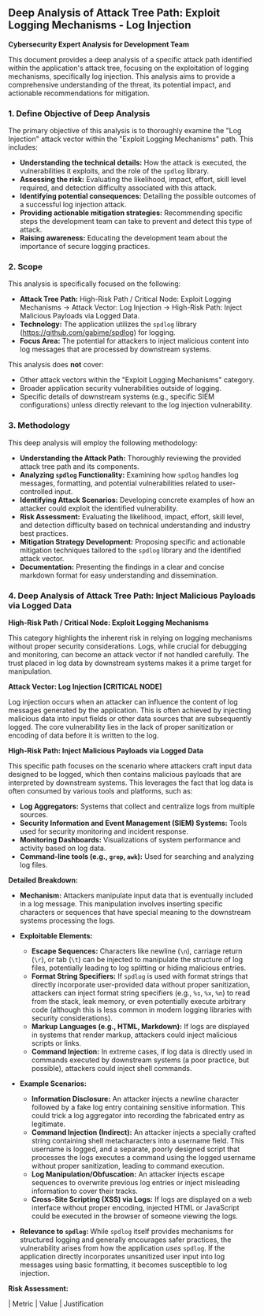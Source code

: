 ## Deep Analysis of Attack Tree Path: Exploit Logging Mechanisms - Log Injection

**Cybersecurity Expert Analysis for Development Team**

This document provides a deep analysis of a specific attack path identified within the application's attack tree, focusing on the exploitation of logging mechanisms, specifically log injection. This analysis aims to provide a comprehensive understanding of the threat, its potential impact, and actionable recommendations for mitigation.

### 1. Define Objective of Deep Analysis

The primary objective of this analysis is to thoroughly examine the "Log Injection" attack vector within the "Exploit Logging Mechanisms" path. This includes:

* **Understanding the technical details:** How the attack is executed, the vulnerabilities it exploits, and the role of the `spdlog` library.
* **Assessing the risk:** Evaluating the likelihood, impact, effort, skill level required, and detection difficulty associated with this attack.
* **Identifying potential consequences:**  Detailing the possible outcomes of a successful log injection attack.
* **Providing actionable mitigation strategies:**  Recommending specific steps the development team can take to prevent and detect this type of attack.
* **Raising awareness:**  Educating the development team about the importance of secure logging practices.

### 2. Scope

This analysis is specifically focused on the following:

* **Attack Tree Path:** High-Risk Path / Critical Node: Exploit Logging Mechanisms -> Attack Vector: Log Injection -> High-Risk Path: Inject Malicious Payloads via Logged Data.
* **Technology:** The application utilizes the `spdlog` library (https://github.com/gabime/spdlog) for logging.
* **Focus Area:**  The potential for attackers to inject malicious content into log messages that are processed by downstream systems.

This analysis does **not** cover:

* Other attack vectors within the "Exploit Logging Mechanisms" category.
* Broader application security vulnerabilities outside of logging.
* Specific details of downstream systems (e.g., specific SIEM configurations) unless directly relevant to the log injection vulnerability.

### 3. Methodology

This deep analysis will employ the following methodology:

* **Understanding the Attack Path:**  Thoroughly reviewing the provided attack tree path and its components.
* **Analyzing `spdlog` Functionality:** Examining how `spdlog` handles log messages, formatting, and potential vulnerabilities related to user-controlled input.
* **Identifying Attack Scenarios:**  Developing concrete examples of how an attacker could exploit the identified vulnerability.
* **Risk Assessment:**  Evaluating the likelihood, impact, effort, skill level, and detection difficulty based on technical understanding and industry best practices.
* **Mitigation Strategy Development:**  Proposing specific and actionable mitigation techniques tailored to the `spdlog` library and the identified attack vector.
* **Documentation:**  Presenting the findings in a clear and concise markdown format for easy understanding and dissemination.

### 4. Deep Analysis of Attack Tree Path: Inject Malicious Payloads via Logged Data

**High-Risk Path / Critical Node: Exploit Logging Mechanisms**

This category highlights the inherent risk in relying on logging mechanisms without proper security considerations. Logs, while crucial for debugging and monitoring, can become an attack vector if not handled carefully. The trust placed in log data by downstream systems makes it a prime target for manipulation.

**Attack Vector: Log Injection [CRITICAL NODE]**

Log injection occurs when an attacker can influence the content of log messages generated by the application. This is often achieved by injecting malicious data into input fields or other data sources that are subsequently logged. The core vulnerability lies in the lack of proper sanitization or encoding of data before it is written to the log.

**High-Risk Path: Inject Malicious Payloads via Logged Data**

This specific path focuses on the scenario where attackers craft input data designed to be logged, which then contains malicious payloads that are interpreted by downstream systems. This leverages the fact that log data is often consumed by various tools and platforms, such as:

* **Log Aggregators:** Systems that collect and centralize logs from multiple sources.
* **Security Information and Event Management (SIEM) Systems:** Tools used for security monitoring and incident response.
* **Monitoring Dashboards:** Visualizations of system performance and activity based on log data.
* **Command-line tools (e.g., `grep`, `awk`):** Used for searching and analyzing log files.

**Detailed Breakdown:**

* **Mechanism:** Attackers manipulate input data that is eventually included in a log message. This manipulation involves inserting specific characters or sequences that have special meaning to the downstream systems processing the logs.

* **Exploitable Elements:**
    * **Escape Sequences:**  Characters like newline (`\n`), carriage return (`\r`), or tab (`\t`) can be injected to manipulate the structure of log files, potentially leading to log splitting or hiding malicious entries.
    * **Format String Specifiers:**  If `spdlog` is used with format strings that directly incorporate user-provided data without proper sanitization, attackers can inject format string specifiers (e.g., `%s`, `%x`, `%n`) to read from the stack, leak memory, or even potentially execute arbitrary code (although this is less common in modern logging libraries with security considerations).
    * **Markup Languages (e.g., HTML, Markdown):** If logs are displayed in systems that render markup, attackers could inject malicious scripts or links.
    * **Command Injection:** In extreme cases, if log data is directly used in commands executed by downstream systems (a poor practice, but possible), attackers could inject shell commands.

* **Example Scenarios:**
    * **Information Disclosure:** An attacker injects a newline character followed by a fake log entry containing sensitive information. This could trick a log aggregator into recording the fabricated entry as legitimate.
    * **Command Injection (Indirect):** An attacker injects a specially crafted string containing shell metacharacters into a username field. This username is logged, and a separate, poorly designed script that processes the logs executes a command using the logged username without proper sanitization, leading to command execution.
    * **Log Manipulation/Obfuscation:** An attacker injects escape sequences to overwrite previous log entries or inject misleading information to cover their tracks.
    * **Cross-Site Scripting (XSS) via Logs:** If logs are displayed on a web interface without proper encoding, injected HTML or JavaScript could be executed in the browser of someone viewing the logs.

* **Relevance to `spdlog`:**  While `spdlog` itself provides mechanisms for structured logging and generally encourages safer practices, the vulnerability arises from how the application *uses* `spdlog`. If the application directly incorporates unsanitized user input into log messages using basic formatting, it becomes susceptible to log injection.

**Risk Assessment:**

| Metric              | Value     | Justification